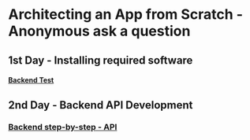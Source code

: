 # Architecting an App from Scratch - Anonymous ask a question

## 1st Day - Installing required software

#### [Backend Test](docs/backend-test.md)

## 2nd Day - Backend API Development

### [Backend step-by-step - API](docs/api_development.md)